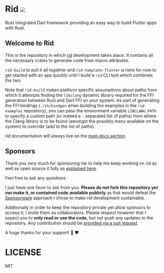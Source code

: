 # Rid [![](https://github.com/thlorenz/rid/workflows/Build+Test/badge.svg?branch=master)](https://github.com/thlorenz/rid/actions)

Rust integrated Dart framework providing an easy way to build Flutter apps with Rust.

## Welcome to Rid

This is the repository in which [_rid_](https://thlorenz.com/rid) development takes place. It contains all the
necessary crates to generate code from macro attributes.

`rid-build` to pull it all together and `rid-template-flutter` is here for now to get started with an app quickly until I build a `rid`
CLI tool which combines the two.

Note that `rid-build` makes platform specific assumptions about paths from which it attempts finding the `libclang` dynamic library required for the FFI generation between Rust and Dart FFI on your system. As part of generating the FFI bindings (`./sh/bindgen` when building the examples in the `rid-examples` repository), you can pass the environment variable `LIBCLANG_PATH` to specify a custom path (or indeed a `:` separated list of paths) from where the Clang library is to be found (amongst the possibly many available on the system) to override (add to the list of paths).

_rid_ documentation will always live on the [main docs
section](https://thlorenz.com/rid-site/docs/getting-started/introduction/).

## Sponsors

Thank you very much for sponsoring me to help me keep working on _rid_ as well as open source
it fully as [explained here](https://thlorenz.com/rid-site/docs/contributing/sponsor/).

Feel free to ask any questions.

I just have one favor to ask from you. **Please do not fork this repository yet nor make it, or
contained code available publicly** as that would defeat the
[Sponsorware](https://github.com/sponsorware/docs) approach I chose to make _rid_ development
sustainable.

Additionally in order to keep the repository private yet allow sponsors to access it, I invite
them as collaborators. Please respect however that I expect you to **only read or use the
code**, but not push any updates to the repository. Any contribution should be [provided via a
pull request](https://thlorenz.com/rid-site/docs/contributing/how-to-contribute/).

A huge thanks for your support! 🙏 ❤️

# LICENSE

MIT
